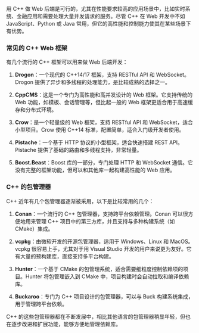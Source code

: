 用 C++ 做 Web 后端是可行的，尤其在性能要求较高的应用场景中，比如实时系统、金融应用和需要处理大量并发请求的服务。尽管 C++ 在 Web 开发中不如 JavaScript、Python 或 Java 常用，但它的高性能和控制能力使其在某些场景下有优势。

### 常见的 C++ Web 框架
有几个流行的 C++ 框架可以用来做 Web 后端开发：

1. **Drogon**：一个现代的 C++14/17 框架，支持 RESTful API 和 WebSocket。Drogon 提供了异步和多线程的处理能力，是比较成熟的选择之一。

2. **CppCMS**：这是一个专门为高性能和高并发设计的 Web 框架。它支持传统的 Web 功能，如模板、会话管理等，但比起一般的 Web 框架更适合用于高速缓存和分布式环境。

3. **Crow**：是一个轻量级的 Web 框架，支持 RESTful API 和 WebSocket，适合小型项目。Crow 使用 C++14 标准，配置简单，适合入门级开发者使用。

4. **Pistache**：一个基于 HTTP 协议的小型框架，适合快速搭建 REST API。Pistache 提供了基础的路由和多线程支持，非常轻量。

5. **Boost.Beast**：Boost 库的一部分，专门处理 HTTP 和 WebSocket 通信。它没有完整的框架功能，但可以和其他库一起构建高性能的 Web 应用。

### C++ 的包管理器
C++ 近年有几个包管理器逐渐被采用，以下是比较常用的几个：

1. **Conan**：一个流行的 C++ 包管理器，支持跨平台依赖管理。Conan 可以很方便地用来管理 C++ 项目中的第三方库，并且支持与多种构建系统（如 CMake）集成。

2. **vcpkg**：由微软开发的开源包管理器，适用于 Windows、Linux 和 MacOS。vcpkg 很容易上手，尤其对于用 Visual Studio 开发的用户来说更为友好。它有大量的预构建库，直接支持多平台构建。

3. **Hunter**：一个基于 CMake 的包管理系统，适合需要细粒度控制依赖项的项目。Hunter 将包管理嵌入到 CMake 中，项目构建时会自动拉取和编译依赖库。

4. **Buckaroo**：专门为 C++ 项目设计的包管理器，可以与 Buck 构建系统集成，用于管理跨平台依赖。

C++ 的这些包管理器都在不断发展中，相比其他语言的包管理器稍显年轻，但也在逐步改进和扩展功能，能够方便地管理依赖库。